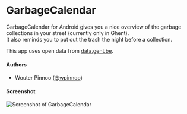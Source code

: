 GarbageCalendar
===============

GarbageCalendar for Android gives you a nice overview of the garbage collections in your street (currently only in Ghent).   
It also reminds you to put out the trash the night before a collection.

This app uses open data from [data.gent.be](http://data.gent.be/datasets/ivago-inzamelkalender-0).

#### Authors
* Wouter Pinnoo ([@wpinnoo](http://github.com/wpinnoo))

#### Screenshot
![Screenshot of GarbageCalendar](https://raw.github.com/wpinnoo/GarbageCalendar/master/images/screenshot.png)
